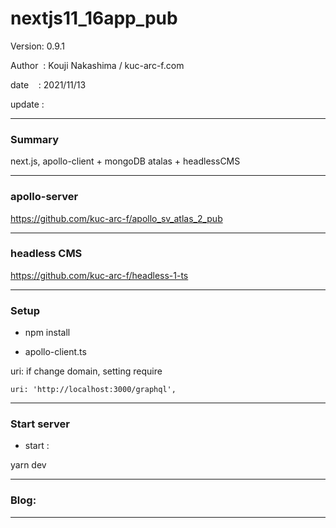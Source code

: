 ﻿# nextjs11_16app_pub

 Version: 0.9.1

 Author  : Kouji Nakashima / kuc-arc-f.com

 date    : 2021/11/13

 update  :

***
### Summary

next.js, apollo-client + mongoDB atalas + headlessCMS

***
### apollo-server

https://github.com/kuc-arc-f/apollo_sv_atlas_2_pub

***
### headless CMS

https://github.com/kuc-arc-f/headless-1-ts

***
### Setup

* npm install

* apollo-client.ts

uri: if change domain, setting require
```
uri: 'http://localhost:3000/graphql',
```

***
### Start server
* start :

yarn dev

***
### Blog:


***

